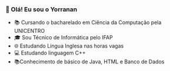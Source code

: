 ### 👋 Olá! Eu sou o Yorranan

<!--
**YorrananCosta/YorrananCosta** is a ✨ _special_ ✨ repository because its `README.md` (this file) appears on your GitHub profile.

Here are some ideas to get you started:
-->

- 📚 Cursando o bacharelado em Ciência da Computação pela UNICENTRO 
- 🎓 Sou Técnico de Informática pelo IFAP
- 🌐 Estudando Língua Inglesa nas horas vagas
- 💻 Estudando linguagem C++
- 📚Conhecimento de básico de Java, HTML e Banco de Dados
